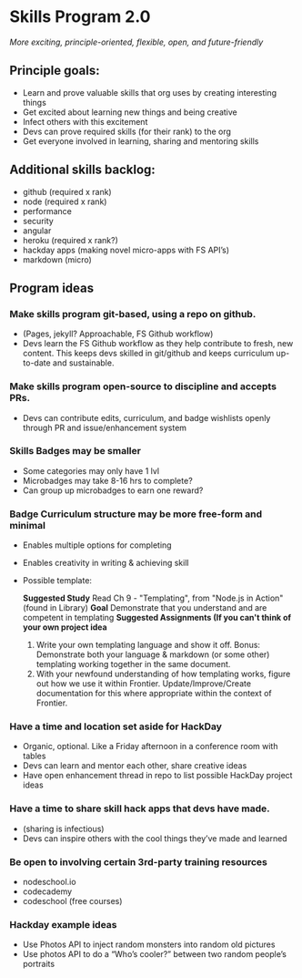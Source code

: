 # Skills Program 2.0
*More exciting, principle-oriented, flexible, open, and future-friendly*

## Principle goals:
- Learn and prove valuable skills that org uses by creating interesting things
- Get excited about learning new things and being creative
- Infect others with this excitement
- Devs can prove required skills (for their rank) to the org
- Get everyone involved in learning, sharing and mentoring skills


## Additional skills backlog:
- github (required x rank)
- node (required x rank)
- performance
- security
- angular
- heroku (required x rank?)
- hackday apps (making novel micro-apps with FS API’s)
- markdown (micro)


## Program ideas

### Make skills program git-based, using a repo on github.
- (Pages, jekyll? Approachable, FS Github workflow)
- Devs learn the FS Github workflow as they help contribute to fresh, new content. This keeps devs skilled in git/github and keeps curriculum up-to-date and sustainable.

### Make skills program open-source to discipline and accepts PRs.
- Devs can contribute edits, curriculum, and badge wishlists openly through PR and issue/enhancement system

### Skills Badges may be smaller
- Some categories may only have 1 lvl
- Microbadges may take 8-16 hrs to complete?
- Can group up microbadges to earn one reward?

### Badge Curriculum structure may be more free-form and minimal
- Enables multiple options for completing
- Enables creativity in writing & achieving skill
- Possible template:

  **Suggested Study**
  Read Ch 9 - "Templating", from "Node.js in Action" (found in Library)
  **Goal**
  Demonstrate that you understand and are competent in templating
  **Suggested Assignments (If you can't think of your own project idea**
  1) Write your own templating language and show it off.
    Bonus: Demonstrate both your language & markdown (or some other) templating working together in the same document.
  2) With your newfound understanding of how templating works, figure out how we use it within Frontier. Update/Improve/Create documentation for this where appropriate within the context of Frontier.

### Have a time and location set aside for HackDay
- Organic, optional. Like a Friday afternoon in a conference room with tables
- Devs can learn and mentor each other, share creative ideas
- Have open enhancement thread in repo to list possible HackDay project ideas

### Have a time to share skill hack apps that devs have made.
- (sharing is infectious)
- Devs can inspire others with the cool things they’ve made and learned

### Be open to involving certain 3rd-party training resources
- nodeschool.io
- codecademy
- codeschool (free courses)

### Hackday example ideas
- Use Photos API to inject random monsters into random old pictures
- Use photos API to do a “Who’s cooler?” between two random people’s portraits